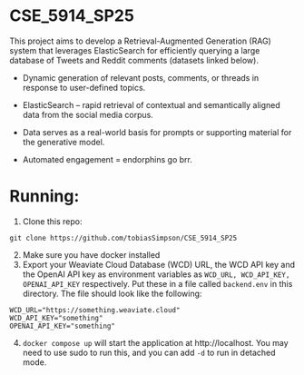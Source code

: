 # CSE_5914_SP25

This project aims to develop a Retrieval-Augmented Generation (RAG) system that leverages ElasticSearch for efficiently querying a large database of Tweets and Reddit comments (datasets linked below). 
- Dynamic generation of relevant posts, comments, or threads in response to user-defined topics. 

- ElasticSearch – rapid retrieval of contextual and semantically aligned data from the social media corpus. 

- Data serves as a real-world basis for prompts or supporting material for the generative model. 

- Automated engagement = endorphins go brr.

# Running:
1. Clone this repo:
```
git clone https://github.com/tobiasSimpson/CSE_5914_SP25
```
2. Make sure you have docker installed
3. Export your Weaviate Cloud Database (WCD) URL, the WCD API key and the OpenAI API key as environment variables as `WCD_URL, WCD_API_KEY, OPENAI_API_KEY` respectively.  Put these in a file called `backend.env` in this directory.  The file should look like the following:
```dotenv
WCD_URL="https://something.weaviate.cloud"
WCD_API_KEY="something"
OPENAI_API_KEY="something"
```

4. `docker compose up` will start the application at http://localhost.  You may need to use sudo to run this, and you can add `-d` to run in detached mode.
